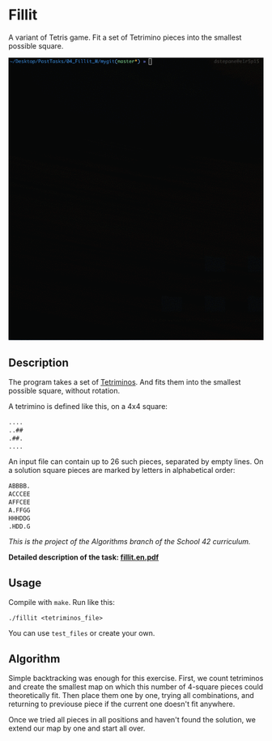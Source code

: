 # Fillit

A variant of Tetris game. Fit a set of Tetrimino pieces into the smallest possible square.

![](fillit_demo.gif)

## Description

The program takes a set of [Tetriminos](https://en.wikipedia.org/wiki/Tetromino). And fits them into the smallest possible square, without rotation.

A tetrimino is defined like this, on a 4x4 square:

```
....
..##
.##.
....
```

An input file can contain up to 26 such pieces, separated by empty lines. On a solution square pieces are marked by letters in alphabetical order:

```
ABBBB.
ACCCEE
AFFCEE
A.FFGG
HHHDDG
.HDD.G
```

*This is the project of the Algorithms branch of the School 42 curriculum.*

**Detailed description of the task: [fillit.en.pdf](https://github.com/dstepanets/Fillit/blob/master/fillit.en.pdf)**

## Usage

Compile with `make`. Run like this:

```
./fillit <tetriminos_file>
```

You can use `test_files` or create your own.

## Algorithm

Simple backtracking was enough for this exercise. First, we count tetriminos and create the smallest map on which this number of 4-square pieces could theoretically fit. Then place them one by one, trying all combinations, and returning to previouse piece if the current one doesn't fit anywhere.

Once we tried all pieces in all positions and haven't found the solution, we extend our map by one and start all over.
